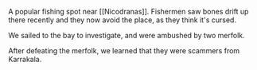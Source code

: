 A popular fishing spot near [[Nicodranas]]. Fishermen saw bones drift up there recently and they now avoid the place, as they think it's cursed.

We sailed to the bay to investigate, and were ambushed by two merfolk.

After defeating the merfolk, we learned that they were scammers from Karrakala.